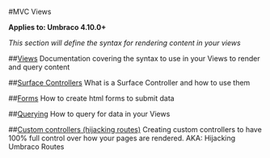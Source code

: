 #MVC Views

**Applies to: Umbraco 4.10.0+**

_This section will define the syntax for rendering content in your views_ 

##[Views](views.md)
Documentation covering the syntax to use in your Views to render and query content

##[Surface Controllers](surface-controllers.md)
What is a Surface Controller and how to use them

##[Forms](forms.md)
How to create html forms to submit data

##[Querying](querying.md)
How to query for data in your Views

##[Custom controllers (hijacking routes)](custom-controllers.md)
Creating custom controllers to have 100% full control over how your pages are rendered. AKA: Hijacking Umbraco Routes
